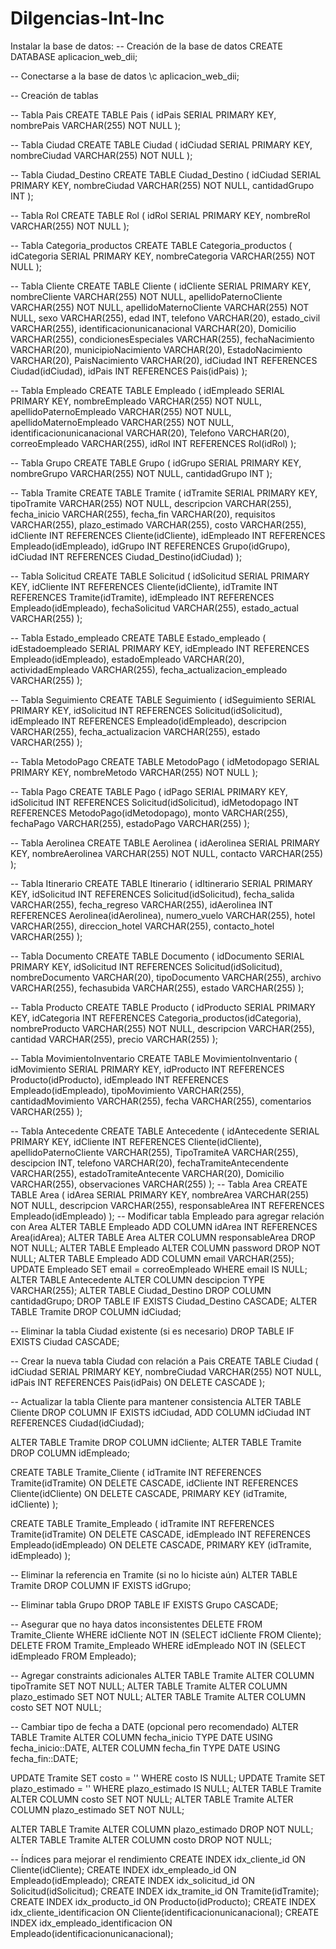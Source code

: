 # Dilgencias-Int-Inc
 Instalar la base de datos:
 -- Creación de la base de datos
CREATE DATABASE aplicacion_web_dii;

-- Conectarse a la base de datos
\c aplicacion_web_dii;

-- Creación de tablas

-- Tabla Pais
CREATE TABLE Pais (
    idPais SERIAL PRIMARY KEY,
    nombrePais VARCHAR(255) NOT NULL
);

-- Tabla Ciudad
CREATE TABLE Ciudad (
    idCiudad SERIAL PRIMARY KEY,
    nombreCiudad VARCHAR(255) NOT NULL
);

-- Tabla Ciudad_Destino
CREATE TABLE Ciudad_Destino (
    idCiudad SERIAL PRIMARY KEY,
    nombreCiudad VARCHAR(255) NOT NULL,
    cantidadGrupo INT
);

-- Tabla Rol
CREATE TABLE Rol (
    idRol SERIAL PRIMARY KEY,
    nombreRol VARCHAR(255) NOT NULL
);

-- Tabla Categoria_productos
CREATE TABLE Categoria_productos (
    idCategoria SERIAL PRIMARY KEY,
    nombreCategoria VARCHAR(255) NOT NULL
);

-- Tabla Cliente
CREATE TABLE Cliente (
    idCliente SERIAL PRIMARY KEY,
    nombreCliente VARCHAR(255) NOT NULL,
    apellidoPaternoCliente VARCHAR(255) NOT NULL,
    apellidoMaternoCliente VARCHAR(255) NOT NULL,
    sexo VARCHAR(255),
    edad INT,
    telefono VARCHAR(20),
    estado_civil VARCHAR(255),
    identificacionunicanacional VARCHAR(20),
    Domicilio VARCHAR(255),
    condicionesEspeciales VARCHAR(255),
    fechaNacimiento VARCHAR(20),
    municipioNacimiento VARCHAR(20),
    EstadoNacimiento VARCHAR(20),
    PaisNacimiento VARCHAR(20),
    idCiudad INT REFERENCES Ciudad(idCiudad),
    idPais INT REFERENCES Pais(idPais)
);

-- Tabla Empleado
CREATE TABLE Empleado (
    idEmpleado SERIAL PRIMARY KEY,
    nombreEmpleado VARCHAR(255) NOT NULL,
    apellidoPaternoEmpleado VARCHAR(255) NOT NULL,
    apellidoMaternoEmpleado VARCHAR(255) NOT NULL,
    identificacionunicanacional VARCHAR(20),
    Telefono VARCHAR(20),
    correoEmpleado VARCHAR(255),
    idRol INT REFERENCES Rol(idRol)
);

-- Tabla Grupo
CREATE TABLE Grupo (
    idGrupo SERIAL PRIMARY KEY,
    nombreGrupo VARCHAR(255) NOT NULL,
    cantidadGrupo INT
);

-- Tabla Tramite
CREATE TABLE Tramite (
    idTramite SERIAL PRIMARY KEY,
    tipoTramite VARCHAR(255) NOT NULL,
    descripcion VARCHAR(255),
    fecha_inicio VARCHAR(255),
    fecha_fin VARCHAR(20),
    requisitos VARCHAR(255),
    plazo_estimado VARCHAR(255),
    costo VARCHAR(255),
    idCliente INT REFERENCES Cliente(idCliente),
    idEmpleado INT REFERENCES Empleado(idEmpleado),
    idGrupo INT REFERENCES Grupo(idGrupo),
    idCiudad INT REFERENCES Ciudad_Destino(idCiudad)
);

-- Tabla Solicitud
CREATE TABLE Solicitud (
    idSolicitud SERIAL PRIMARY KEY,
    idCliente INT REFERENCES Cliente(idCliente),
    idTramite INT REFERENCES Tramite(idTramite),
    idEmpleado INT REFERENCES Empleado(idEmpleado),
    fechaSolicitud VARCHAR(255),
    estado_actual VARCHAR(255)
);

-- Tabla Estado_empleado
CREATE TABLE Estado_empleado (
    idEstadoempleado SERIAL PRIMARY KEY,
    idEmpleado INT REFERENCES Empleado(idEmpleado),
    estadoEmpleado VARCHAR(20),
    actividadEmpleado VARCHAR(255),
    fecha_actualizacion_empleado VARCHAR(255)
);

-- Tabla Seguimiento
CREATE TABLE Seguimiento (
    idSeguimiento SERIAL PRIMARY KEY,
    idSolicitud INT REFERENCES Solicitud(idSolicitud),
    idEmpleado INT REFERENCES Empleado(idEmpleado),
    descripcion VARCHAR(255),
    fecha_actualizacion VARCHAR(255),
    estado VARCHAR(255)
);

-- Tabla MetodoPago
CREATE TABLE MetodoPago (
    idMetodopago SERIAL PRIMARY KEY,
    nombreMetodo VARCHAR(255) NOT NULL
);

-- Tabla Pago
CREATE TABLE Pago (
    idPago SERIAL PRIMARY KEY,
    idSolicitud INT REFERENCES Solicitud(idSolicitud),
    idMetodopago INT REFERENCES MetodoPago(idMetodopago),
    monto VARCHAR(255),
    fechaPago VARCHAR(255),
    estadoPago VARCHAR(255)
);

-- Tabla Aerolinea
CREATE TABLE Aerolinea (
    idAerolinea SERIAL PRIMARY KEY,
    nombreAerolinea VARCHAR(255) NOT NULL,
    contacto VARCHAR(255)
);

-- Tabla Itinerario
CREATE TABLE Itinerario (
    idItinerario SERIAL PRIMARY KEY,
    idSolicitud INT REFERENCES Solicitud(idSolicitud),
    fecha_salida VARCHAR(255),
    fecha_regreso VARCHAR(255),
    idAerolinea INT REFERENCES Aerolinea(idAerolinea),
    numero_vuelo VARCHAR(255),
    hotel VARCHAR(255),
    direccion_hotel VARCHAR(255),
    contacto_hotel VARCHAR(255)
);

-- Tabla Documento
CREATE TABLE Documento (
    idDocumento SERIAL PRIMARY KEY,
    idSolicitud INT REFERENCES Solicitud(idSolicitud),
    nombreDocumento VARCHAR(20),
    tipoDocumento VARCHAR(255),
    archivo VARCHAR(255),
    fechasubida VARCHAR(255),
    estado VARCHAR(255)
);

-- Tabla Producto
CREATE TABLE Producto (
    idProducto SERIAL PRIMARY KEY,
    idCategoria INT REFERENCES Categoria_productos(idCategoria),
    nombreProducto VARCHAR(255) NOT NULL,
    descripcion VARCHAR(255),
    cantidad VARCHAR(255),
    precio VARCHAR(255)
);

-- Tabla MovimientoInventario
CREATE TABLE MovimientoInventario (
    idMovimiento SERIAL PRIMARY KEY,
    idProducto INT REFERENCES Producto(idProducto),
    idEmpleado INT REFERENCES Empleado(idEmpleado),
    tipoMovimiento VARCHAR(255),
    cantidadMovimiento VARCHAR(255),
    fecha VARCHAR(255),
    comentarios VARCHAR(255)
);

-- Tabla Antecedente
CREATE TABLE Antecedente (
    idAntecedente SERIAL PRIMARY KEY,
    idCliente INT REFERENCES Cliente(idCliente),
    apellidoPaternoCliente VARCHAR(255),
    TipoTramiteA VARCHAR(255),
    descipcion INT,
    telefono VARCHAR(20),
    fechaTramiteAntecendente VARCHAR(255),
    estadoTramiteAntecente VARCHAR(20),
    Domicilio VARCHAR(255),
    observaciones VARCHAR(255)
);
-- Tabla Area
CREATE TABLE Area (
    idArea SERIAL PRIMARY KEY,
    nombreArea VARCHAR(255) NOT NULL,
    descripcion VARCHAR(255),
    responsableArea INT REFERENCES Empleado(idEmpleado)
);
-- Modificar tabla Empleado para agregar relación con Area
ALTER TABLE Empleado ADD COLUMN idArea INT REFERENCES Area(idArea);
ALTER TABLE Area ALTER COLUMN responsableArea DROP NOT NULL;
ALTER TABLE Empleado ALTER COLUMN password DROP NOT NULL;
ALTER TABLE Empleado
ADD COLUMN email VARCHAR(255); 
UPDATE Empleado
SET email = correoEmpleado
WHERE email IS NULL;
ALTER TABLE Antecedente 
ALTER COLUMN descipcion TYPE VARCHAR(255);
ALTER TABLE Ciudad_Destino DROP COLUMN cantidadGrupo;
DROP TABLE IF EXISTS Ciudad_Destino CASCADE;
ALTER TABLE Tramite DROP COLUMN idCiudad;



-- Eliminar la tabla Ciudad existente (si es necesario)
DROP TABLE IF EXISTS Ciudad CASCADE;

-- Crear la nueva tabla Ciudad con relación a Pais
CREATE TABLE Ciudad (
    idCiudad SERIAL PRIMARY KEY,
    nombreCiudad VARCHAR(255) NOT NULL,
    idPais INT REFERENCES Pais(idPais) ON DELETE CASCADE
);

-- Actualizar la tabla Cliente para mantener consistencia
ALTER TABLE Cliente 
DROP COLUMN IF EXISTS idCiudad,
ADD COLUMN idCiudad INT REFERENCES Ciudad(idCiudad);

ALTER TABLE Tramite DROP COLUMN idCliente;
ALTER TABLE Tramite DROP COLUMN idEmpleado;

CREATE TABLE Tramite_Cliente (
  idTramite INT REFERENCES Tramite(idTramite) ON DELETE CASCADE,
  idCliente INT REFERENCES Cliente(idCliente) ON DELETE CASCADE,
  PRIMARY KEY (idTramite, idCliente)
);

CREATE TABLE Tramite_Empleado (
  idTramite INT REFERENCES Tramite(idTramite) ON DELETE CASCADE,
  idEmpleado INT REFERENCES Empleado(idEmpleado) ON DELETE CASCADE,
  PRIMARY KEY (idTramite, idEmpleado)
);

-- Eliminar la referencia en Tramite (si no lo hiciste aún)
ALTER TABLE Tramite DROP COLUMN IF EXISTS idGrupo;

-- Eliminar tabla Grupo
DROP TABLE IF EXISTS Grupo CASCADE;

-- Asegurar que no haya datos inconsistentes
DELETE FROM Tramite_Cliente WHERE idCliente NOT IN (SELECT idCliente FROM Cliente);
DELETE FROM Tramite_Empleado WHERE idEmpleado NOT IN (SELECT idEmpleado FROM Empleado);

-- Agregar constraints adicionales
ALTER TABLE Tramite ALTER COLUMN tipoTramite SET NOT NULL;
ALTER TABLE Tramite ALTER COLUMN plazo_estimado SET NOT NULL;
ALTER TABLE Tramite ALTER COLUMN costo SET NOT NULL;

-- Cambiar tipo de fecha a DATE (opcional pero recomendado)
ALTER TABLE Tramite 
ALTER COLUMN fecha_inicio TYPE DATE USING fecha_inicio::DATE,
ALTER COLUMN fecha_fin TYPE DATE USING fecha_fin::DATE;

UPDATE Tramite SET costo = '' WHERE costo IS NULL;
UPDATE Tramite SET plazo_estimado = '' WHERE plazo_estimado IS NULL;
ALTER TABLE Tramite ALTER COLUMN costo SET NOT NULL;
ALTER TABLE Tramite ALTER COLUMN plazo_estimado SET NOT NULL;

ALTER TABLE Tramite ALTER COLUMN plazo_estimado DROP NOT NULL;
ALTER TABLE Tramite ALTER COLUMN costo DROP NOT NULL;




-- Índices para mejorar el rendimiento
CREATE INDEX idx_cliente_id ON Cliente(idCliente);
CREATE INDEX idx_empleado_id ON Empleado(idEmpleado);
CREATE INDEX idx_solicitud_id ON Solicitud(idSolicitud);
CREATE INDEX idx_tramite_id ON Tramite(idTramite);
CREATE INDEX idx_producto_id ON Producto(idProducto);
CREATE INDEX idx_cliente_identificacion ON Cliente(identificacionunicanacional);
CREATE INDEX idx_empleado_identificacion ON Empleado(identificacionunicanacional);

